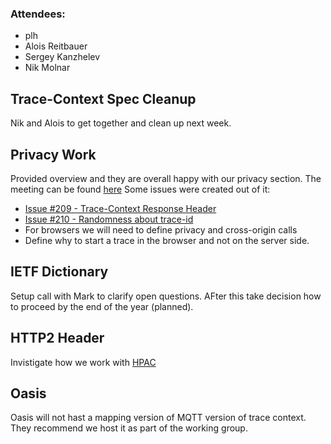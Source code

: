 ### Attendees:

* plh
* Alois Reitbauer
* Sergey Kanzhelev
* Nik Molnar


## Trace-Context Spec Cleanup

Nik and Alois to get together and clean up next week. 

## Privacy Work

Provided overview and they are overall happy with our privacy section. The meeting can be found [here](https://github.com/w3c/distributed-tracing-wg/blob/master/meeting_notes/2018-11-29.md) Some issues were created out of it:

* [Issue #209 - Trace-Context Response Header](https://github.com/w3c/trace-context/issues/209) 
* [Issue #210 - Randomness about trace-id](https://github.com/w3c/trace-context/issues/210)
* For browsers we will need to define privacy and cross-origin calls
* Define why to start a trace in the browser and not on the server side. 

## IETF Dictionary 

Setup call with Mark to clarify open questions. AFter this take decision how to proceed by the end of the year (planned).

## HTTP2 Header

Invistigate how we work with [HPAC](https://tools.ietf.org/html/rfc7541)

## Oasis

Oasis will not hast a mapping version of MQTT version of trace context. They recommend we host it as part of the working group. 
